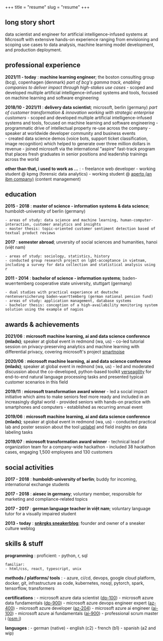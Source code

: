 +++
title = "resume"
slug = "resume"
+++

## long story short
data scientist and engineer for artificial intelligence-infused systems at Microsoft with extensive hands-on experience ranging from envisioning and scoping use cases to data analysis, machine learning model development, and production deployment.

## professional experience
**2021/11 - today**
:   **machine learning engineer**; the boston consulting group (bcg), copenhagen (denmark)
    *part of bcg's gamma track, enabling companies to deliver impact through high-stakes use cases*
    - scoped and developed multiple artificial intelligence-infused systems and tools, focused on machine learning and software engineering

**2018/10 - 2021/11**
:   **delivery data scientist**; microsoft, berlin (germany)
    *part of customer transformation & innovation working with strategic enterprise customers*
    - scoped and developed multiple artificial intelligence-infused systems and tools, focused on machine learning and software engineering
    - programmatic drive of intellectual property re-use across the company
    - speaker at worldwide developer community and business events   
    - created data science demos (voice bots, support ticket classification, image recognition) which helped to generate over three million dollars in revenue
    - joined microsoft via the international "aspire" fast-track program that places fresh graduates in senior positions and leadership trainings across the world
    
**other than that, i used to work as ...**
: 
    - freelance web developer
    - working student @ kpmg (forensic data analytics)
    - working student @ [aperto (an ibm company)](https://aperto.com) (content management)

## education

**2015 - 2018**
:   **master of science - information systems & data science**; humboldt-university of berlin (germany)

    - areas of study: data science and machine learning, human-computer-interaction, customer analytics and insights
    - master thesis: topic-oriented customer sentiment detection based of textual product reviews

**2017**
:   **semester abroad**; unversity of social sciences and humanities, hanoi (việt nam)
    
    - areas of study: sociology, statistics, history
    - conducted group research project on lgbt-acceptance in vietnam, including a survey for data collection and statistical analysis using r

**2011 - 2014**
:   **bachelor of science - information systems**; baden-wuerrtemberg cooperative state university, stuttgart (germany)

    - dual studies with practical experience at deutsche rentenversicherung baden-wuerttemberg (german national pension fund)
    - areas of study: application management, database systems
    - bachelor thesis: conception of a high-availability monitoring system solution using the example of nagios

## awards & achievements

**2021/06**
:   **microsoft machine learning, ai and data science conference (mlads)**; speaker at global event in redmond (wa, us)
    - co-led tutorial session on privacy-preserving analytics and machine learning with differential privacy, covering microsoft's project [smartnoise](https://github.com/opendp/smartnoise-core-python)

**2020/06**
:   **microsoft machine learning, ai and data science conference (mlads)**; speaker at global event in redmond (wa, us)
    - led and moderated discussion about the co-developed, python-based toolkit [verseagility](https://github.com/microsoft/verseagility) for end-to-end natural language processing tasks and presented typical customer scenarios in this field

**2019/11**
:   **microsoft transformation award winner**
    - led a social impact initiative which aims to make seniors feel more ready and included in an increasingly digital world
    - provided seniors with hands-on practice with smartphones and computers
    - established as recurring annual event

**2019/06**
:   **microsoft machine learning, ai and data science conference (mlads)**; speaker at global event in redmond (wa, us)
    - conducted practical lab and poster session about the tool [uplabel](https://github.com/maknotavailable/uplabel) and field insights on data labeling tasks

**2019/07**
:   **microsoft transformation award winner**
    - technical lead of organization team for a company-wide hackathon 
    - included 38 hackathon cases, engaging 1,500 employees and 130 customers

## social activities
**2017 - 2018**
:    **humboldt-university of berlin**; buddy for incoming, international exchange students 

**2017 - 2018**
:    **aiesec in germany**; voluntary member, responsible for marketing and compliance-related topics

**2017 - 2017**
:    **german language teacher in việt nam**; voluntary language tutor for a visually impaired student

**2013 - today**
:    **[snkrgks sneakerblog](snkrgks.com)**; founder and owner of a sneaker culture weblog

## skills & stuff
**programming**
:   proficient:
    - python, r, sql

    familiar:
    - html/css, react, typescript, unix

**methods / platforms/ tools**
:   - azure, ci/cd, devops, google cloud platform, docker, git, infrastructure as code, kubernetes, nosql, pytorch, spark, tensorflow, transformers

**certifications**
:   - microsoft azure data scientist ([dp-100](https://www.credly.com/badges/0588f6f7-57be-4d7a-bd5a-174605c8fe94?source=linked_in_profile))
    - microsoft azure data fundamentals ([dp-900](https://www.credly.com/badges/29f4b82d-016b-4b5e-a7c9-55d266aede53?source=linked_in_profile))
    - microsoft azure devops engineer expert ([az-400](https://www.credly.com/badges/01312b5f-1ab4-4159-ae21-41aceb826c59?source=linked_in_profile))
    - microsoft azure developer ([az-204](https://www.credly.com/badges/246d9911-a5ca-483a-8501-ce193991bc04?source=linked_in_profile))
    - microsoft azure ai engineer ([ai-100](https://www.credly.com/badges/bc93d579-787a-4e6e-b819-ce07672c886b?source=linked_in_profile))
    - microsoft azure ai fundamentals ([ai-900](https://www.credly.com/badges/614dbf52-4594-4864-993e-6c48ab482b38?source=linked_in_profile))
    - professional scrum master i ([psm i](https://www.scrum.org/certificates/554592))

**languages**
:   - german (native)
    - english (c2)
    - french (b1)
    - spanish (a2 and wip)